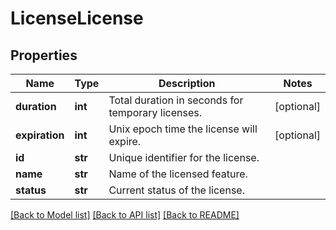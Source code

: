 # LicenseLicense

## Properties
Name | Type | Description | Notes
------------ | ------------- | ------------- | -------------
**duration** | **int** | Total duration in seconds for temporary licenses. | [optional] 
**expiration** | **int** | Unix epoch time the license will expire. | [optional] 
**id** | **str** | Unique identifier for the license. | 
**name** | **str** | Name of the licensed feature. | 
**status** | **str** | Current status of the license. | 

[[Back to Model list]](../README.md#documentation-for-models) [[Back to API list]](../README.md#documentation-for-api-endpoints) [[Back to README]](../README.md)


